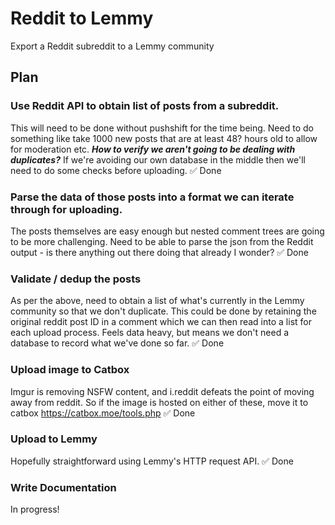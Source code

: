 # Reddit to Lemmy

Export a Reddit subreddit to a Lemmy community

## Plan

### Use Reddit API to obtain list of posts from a subreddit. 
This will need to be done without pushshift for the time being.
Need to do something like take 1000 new posts that are at least 48? hours old to allow for moderation etc. 
***How to verify we aren't going to be dealing with duplicates?*** If we're avoiding our own database in the middle then we'll need to do some checks before uploading.
✅ Done 

### Parse the data of those posts into a format we can iterate through for uploading.
The posts themselves are easy enough but nested comment trees are going to be more challenging. Need to be able to parse the json from the Reddit output - is there anything out there doing that already I wonder? 
✅ Done

### Validate / dedup the posts
As per the above, need to obtain a list of what's currently in the Lemmy community so that we don't duplicate. This could be done by retaining the original reddit post ID in a comment which we can then read into a list for each upload process. Feels data heavy, but means we don't need a database to record what we've done so far.
✅ Done

### Upload image to Catbox
Imgur is removing NSFW content, and i.reddit defeats the point of moving away from reddit. So if the image is hosted on either of these, move it to catbox https://catbox.moe/tools.php
✅ Done

### Upload to Lemmy
Hopefully straightforward using Lemmy's HTTP request API.
✅ Done

### Write Documentation
In progress!
